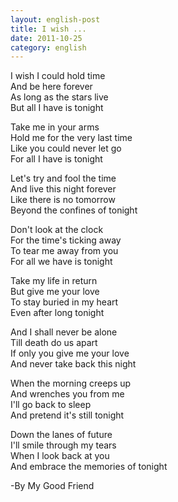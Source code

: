 ```yaml
---
layout: english-post
title: I wish ...
date: 2011-10-25
category: english
---
```


I wish I could hold time  
And be here forever  
As long as the stars live  
But all I have is tonight  

Take me in your arms  
Hold me for the very last time  
Like you could never let go  
For all I have is tonight  

Let's try and fool the time  
And live this night forever  
Like there is no tomorrow  
Beyond the confines of tonight  

Don't look at the clock  
For the time's ticking away  
To tear me away from you  
For all we have is tonight  

Take my life in return  
But give me your love  
To stay buried in my heart  
Even after long tonight  

And I shall never be alone  
Till death do us apart  
If only you give me your love  
And never take back this night  

When the morning creeps up  
And wrenches you from me  
I'll go back to sleep  
And pretend it's still tonight  

Down the lanes of future  
I'll smile through my tears  
When I look back at you  
And embrace the memories of tonight  

-By My Good Friend  

